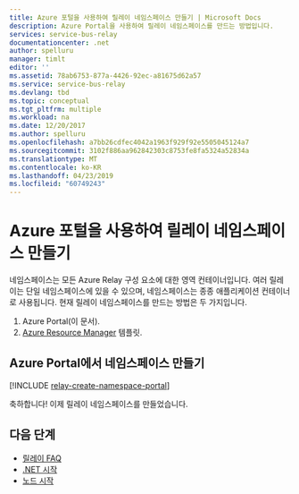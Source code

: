 ```yaml
---
title: Azure 포털을 사용하여 릴레이 네임스페이스 만들기 | Microsoft Docs
description: Azure Portal을 사용하여 릴레이 네임스페이스를 만드는 방법입니다.
services: service-bus-relay
documentationcenter: .net
author: spelluru
manager: timlt
editor: ''
ms.assetid: 78ab6753-877a-4426-92ec-a81675d62a57
ms.service: service-bus-relay
ms.devlang: tbd
ms.topic: conceptual
ms.tgt_pltfrm: multiple
ms.workload: na
ms.date: 12/20/2017
ms.author: spelluru
ms.openlocfilehash: a7bb26cdfec4042a1963f929f92e5505045124a7
ms.sourcegitcommit: 3102f886aa962842303c8753fe8fa5324a52834a
ms.translationtype: MT
ms.contentlocale: ko-KR
ms.lasthandoff: 04/23/2019
ms.locfileid: "60749243"
---
```

# <a name="create-a-relay-namespace-using-the-azure-portal"></a>Azure 포털을 사용하여 릴레이 네임스페이스 만들기

네임스페이스는 모든 Azure Relay 구성 요소에 대한 영역 컨테이너입니다. 여러 릴레이는 단일 네임스페이스에 있을 수 있으며, 네임스페이스는 종종 애플리케이션 컨테이너로 사용됩니다. 현재 릴레이 네임스페이스를 만드는 방법은 두 가지입니다.

1. Azure Portal(이 문서).
2. [Azure Resource Manager](../azure-resource-manager/resource-group-overview.md) 템플릿.

## <a name="create-a-namespace-in-the-azure-portal"></a>Azure Portal에서 네임스페이스 만들기

[!INCLUDE [relay-create-namespace-portal](../../includes/relay-create-namespace-portal.md)]

축하합니다! 이제 릴레이 네임스페이스를 만들었습니다.

## <a name="next-steps"></a>다음 단계

* [릴레이 FAQ](relay-faq.md)
* [.NET 시작](relay-hybrid-connections-dotnet-get-started.md)
* [노드 시작](relay-hybrid-connections-node-get-started.md)

